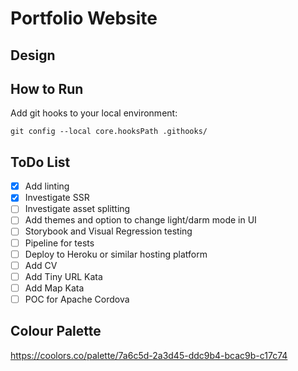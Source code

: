 # Portfolio Website

## Design

## How to Run

Add git hooks to your local environment:
```shell
git config --local core.hooksPath .githooks/
```

## ToDo List
- [x] Add linting
- [x] Investigate SSR
- [ ] Investigate asset splitting
- [ ] Add themes and option to change light/darm mode in UI
- [ ] Storybook and Visual Regression testing
- [ ] Pipeline for tests
- [ ] Deploy to Heroku or similar hosting platform
- [ ] Add CV
- [ ] Add Tiny URL Kata
- [ ] Add Map Kata
- [ ] POC for Apache Cordova

## Colour Palette
https://coolors.co/palette/7a6c5d-2a3d45-ddc9b4-bcac9b-c17c74
